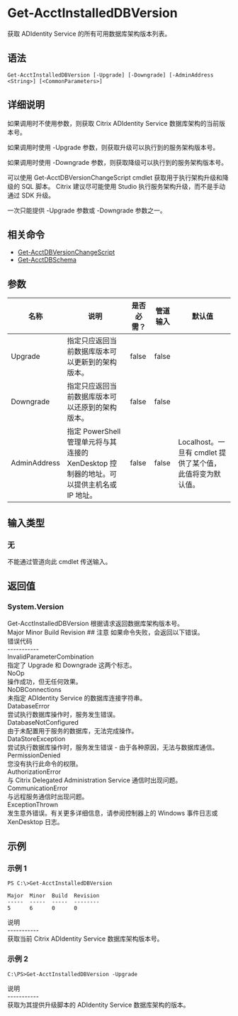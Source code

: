 # Get-AcctInstalledDBVersion

获取 ADIdentity Service 的所有可用数据库架构版本列表。

## 语法

    Get-AcctInstalledDBVersion [-Upgrade] [-Downgrade] [-AdminAddress <String>] [<CommonParameters>]
    

## 详细说明

如果调用时不使用参数，则获取 Citrix ADIdentity Service 数据库架构的当前版本号。

如果调用时使用 -Upgrade 参数，则获取升级可以执行到的服务架构版本号。

如果调用时使用 -Downgrade 参数，则获取降级可以执行到的服务架构版本号。

可以使用 Get-AcctDBVersionChangeScript cmdlet 获取用于执行架构升级和降级的 SQL 脚本。 Citrix 建议尽可能使用 Studio 执行服务架构升级，而不是手动通过 SDK 升级。

一次只能提供 -Upgrade 参数或 -Downgrade 参数之一。

## 相关命令

- [Get-AcctDBVersionChangeScript](Get-AcctDBVersionChangeScript.html)
- [Get-AcctDBSchema](Get-AcctDBSchema.html)

## 参数

| 名称           | 说明                                                         | 是否必需？ | 管道输入  | 默认值                                   |
| ------------ | ---------------------------------------------------------- | ----- | ----- | ------------------------------------- |
| Upgrade      | 指定只应返回当前数据库版本可以更新到的架构版本。                                   | false | false |                                       |
| Downgrade    | 指定只应返回当前数据库版本可以还原到的架构版本。                                   | false | false |                                       |
| AdminAddress | 指定 PowerShell 管理单元将与其连接的 XenDesktop 控制器的地址。可以提供主机名或 IP 地址。 | false | false | Localhost。一旦有 cmdlet 提供了某个值，此值将变为默认值。 |

## 输入类型

### 无

不能通过管道向此 cmdlet 传送输入。

## 返回值

### System.Version

Get-AcctInstalledDBVersion 根据请求返回数据库架构版本号。  
Major <integer> Minor <integer> Build <integer> Revision <integer>## 注意 如果命令失败，会返回以下错误。  
错误代码  
\---\---\-----  
InvalidParameterCombination  
指定了 Upgrade 和 Downgrade 这两个标志。  
NoOp  
操作成功，但无任何效果。  
NoDBConnections  
未指定 ADIdentity Service 的数据库连接字符串。  
DatabaseError  
尝试执行数据库操作时，服务发生错误。  
DatabaseNotConfigured  
由于未配置用于服务的数据库，无法完成操作。  
DataStoreException  
尝试执行数据库操作时，服务发生错误 - 由于各种原因，无法与数据库通信。  
PermissionDenied  
您没有执行此命令的权限。  
AuthorizationError  
与 Citrix Delegated Administration Service 通信时出现问题。  
CommunicationError  
与远程服务通信时出现问题。  
ExceptionThrown  
发生意外错误。有关更多详细信息，请参阅控制器上的 Windows 事件日志或 XenDesktop 日志。

## 示例

### 示例 1

    PS C:\>Get-AcctInstalledDBVersion
    
    Major  Minor  Build  Revision
    -----  -----  -----  --------
    5      6      0      0
    

说明  
\---\---\-----  
获取当前 Citrix ADIdentity Service 数据库架构版本号。

### 示例 2

    C:\PS>Get-AcctInstalledDBVersion -Upgrade
    

说明  
\---\---\-----  
获取为其提供升级脚本的 ADIdentity Service 数据库架构的版本。
